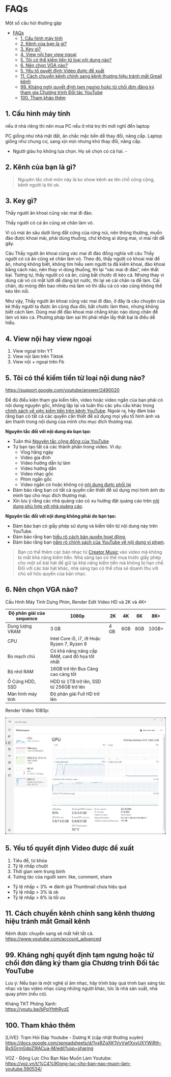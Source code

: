 # FAQs

Một số câu hỏi thường gặp

- [FAQs](#faqs)
  - [1. Cấu hình máy tính](#1-cấu-hình-máy-tính)
  - [2. Kênh của bạn là gì?](#2-kênh-của-bạn-là-gì)
  - [3. Key gì?](#3-key-gì)
  - [4. View nội hay view ngoại](#4-view-nội-hay-view-ngoại)
  - [5. Tôi có thể kiếm tiền từ loại nội dung nào?](#5-tôi-có-thể-kiếm-tiền-từ-loại-nội-dung-nào)
  - [6. Nên chọn VGA nào?](#6-nên-chọn-vga-nào)
  - [5. Yếu tố quyết định Video được đề xuất](#5-yếu-tố-quyết-định-video-được-đề-xuất)
  - [11. Cách chuyển kênh chính sang kênh thương hiệu tránh mất Gmail kênh](#11-cách-chuyển-kênh-chính-sang-kênh-thương-hiệu-tránh-mất-gmail-kênh)
  - [99. Kháng nghị quyết định tạm ngưng hoặc từ chối đơn đăng ký tham gia Chương trình Đối tác YouTube](#99-kháng-nghị-quyết-định-tạm-ngưng-hoặc-từ-chối-đơn-đăng-ký-tham-gia-chương-trình-đối-tác-youtube)
  - [100. Tham khảo thêm](#100-tham-khảo-thêm)


## 1. Cấu hình máy tính

nếu ở nhà riêng thì nên mua PC
nếu ở nhà trọ thì mới nghĩ đến laptop

PC giống như nhà mặt đất, ăn chắc mặc bền dễ thay đổi, nâng cấp.
Laptop giống như chung cư, sang xịn mịn nhưng khó thay đổi, nâng cấp.

- Người giàu họ không lựa chọn. Họ sẽ chọn có cả hai. -

## 2. Kênh của bạn là gì?

> Nguyên tắc chơi môn này là ko show kênh ae lên chỗ công cộng, kênh người lạ thì ok.

## 3. Key gì?

Thấy người ăn khoai cũng vác mai đi đào.

Thấy người có cá ăn cũng xé chăn làm vó.

Vì củ mài ăn sâu dưới lòng đất cứng của rừng núi, nên thông thường, muốn đào được khoai mài, phải dùng thuổng, chứ không ai dùng mai, vì mai rất dễ gãy.

Câu Thấy người ăn khoai cũng vác mai đi đào đồng nghĩa với câu Thấy người có cá ăn cũng xé chăn làm vó. Theo đó, thấy người có khoai mài để ăn, nhưng không biết, không tìm hiểu xem người ta đã kiếm khoai, đào khoai bằng cách nào, nên thay vì dùng thuổng, thì lại “vác mai đi đào”, nên thất bại. Tương tự, thấy người có cá ăn, cũng bắt chước đi kéo cá. Nhưng thay vì dùng cái vó có mắt lưới dễ dàng lọt nước, thì lại xé cái chăn ra để làm. Cái chăn, dù mỏng đến bao nhiêu mà làm vó thì dẫu cá có vào cũng không thể kéo lên nổi.

Như vậy, Thấy người ăn khoai cũng vác mai đi đào, ở đây là câu chuyện của kẻ thấy người ta được ăn cũng đua đòi, bắt chước làm theo, nhưng không biết cách làm. Dùng mai để đào khoai mài chẳng khác nào dùng chăn để làm vó kéo cá. Phương pháp làm sai thì phải nhận lấy thất bại là điều dễ hiểu.


## 4. View nội hay view ngoại

1. View ngoại trên YT
2. View nội làm trên Tiktok
3. View nội + ngoại trên Fb

## 5. Tôi có thể kiếm tiền từ loại nội dung nào?

https://support.google.com/youtube/answer/2490020

Để đủ điều kiện tham gia kiếm tiền, video hoặc video ngắn của bạn phải có nội dung nguyên gốc, không lặp lại và tuân thủ các yêu cầu khác trong [chính sách về việc kiếm tiền trên kênh YouTube](https://support.google.com/youtube/answer/1311392?sjid=16228855224419832187-NC). Ngoài ra, hãy đảm bảo rằng bạn có tất cả các quyền cần thiết để sử dụng mọi yếu tố hình ảnh và âm thanh trong nội dung của mình cho mục đích thương mại.

**Nguyên tắc đối với nội dung do bạn tạo:**

- Tuân thủ [Nguyên tắc cộng đồng của YouTube](http://www.youtube.com/t/community_guidelines)
- Tự bạn tạo tất cả các thành phần trong video. Ví dụ:
  - Vlog hằng ngày
  - Video gia đình
  - Video hướng dẫn tự làm
  - Video hướng dẫn
  - Video nhạc gốc
  - Phim ngắn gốc
  - Video ngắn có hoặc không có [nội dung được phối lại](https://support.google.com/youtube/answer/10623810)
- Đảm bảo rằng bạn có tất cả quyền cần thiết để sử dụng mọi hình ảnh do mình tạo cho mục đích thương mại.
- Xin lưu ý rằng các nhà quảng cáo có xu hướng đặt quảng cáo trên [nội dung phù hợp với nhà quảng cáo](https://support.google.com/youtube/answer/6162278).

**Nguyên tắc đối với nội dung không phải do bạn tạo:**

- Đảm bảo bạn có giấy phép sử dụng và kiếm tiền từ nội dung này trên YouTube.
- Đảm bảo rằng bạn [hiểu rõ cách bản quyền hoạt động](https://support.google.com/youtube/answer/2797466).
- Đảm bảo rằng bạn [nắm rõ chính sách của YouTube về nội dung vi phạm](https://support.google.com/youtube/answer/2801973).

> Bạn có thể thêm các bản nhạc từ [Creator Music](https://support.google.com/youtube/answer/11610212) vào video mà không bị mất khả năng kiếm tiền. Nhà sáng tạo có thể mua trước giấy phép cho một số bài hát để giữ lại khả năng kiếm tiền mà không bị hạn chế. Đối với các bài hát khác, nhà sáng tạo có thể chia sẻ doanh thu với chủ sở hữu quyền của bản nhạc.


## 6. Nên chọn VGA nào?

Cấu Hình Máy Tính Dựng Phim, Render Edit Video HD và 2K và 4K+

| Độ phân giải của sequence | 1080p | 2K | 4K | 6K | 8K+ |
|---|---|---|---|---|---|
| Dung lượng VRAM | 3 GB | 4 GB | 6GB | 8GB | 10GB+ |
| CPU | Intel Core i5, i7, i9 Hoặc Ryzen 7, Ryzen 9 |||||
| Bo mạch chủ | Có khả năng nâng cấp RAM, card đồ họa tốt nhất |||||
| Bộ nhớ RAM | 16GB trở lên Bus Càng cao càng tốt |||||
| Ổ Cứng HDD, SSD | HDD từ 1TB trở lên, SSD từ 256GB trở lên |||||
| Màn hình máy tính | Độ phân giải Full HD trở lên |||||

Render Video 1080p:

![300 Key làm view ngoại](https://raw.githubusercontent.com/300keyviewngoai/300keyviewngoai.github.io/refs/heads/main/assets/9b5a56fdbb13054d5c02.jpg "300 Key làm view ngoại")


## 5. Yếu tố quyết định Video được đề xuất

1. Tiêu đề, từ khóa
2. Tỷ lệ nhấp chuột
3. Thời gian xem trung bình
4. Tương tác của người xem: like, comment, share

- Tỷ lệ nhấp < 3% => đánh giá Thumbnail chưa hiệu quả
- Tỷ lệ nhấp > 3% là ok
- Tỷ lệ nhấp > 6% là tối ưu


## 11. Cách chuyển kênh chính sang kênh thương hiệu tránh mất Gmail kênh

Kênh được chuyển sang sẽ mất hết tất cả.
https://www.youtube.com/account_advanced


## 99. Kháng nghị quyết định tạm ngưng hoặc từ chối đơn đăng ký tham gia Chương trình Đối tác YouTube

Lưu ý: Nếu bạn là một nghệ sĩ âm nhạc, hãy trình bày quá trình bạn sáng tác nhạc và tạo video nhạc cùng những người khác, tức là nhà sản xuất, nhà quay phim (nếu có).

Kháng TKT Phông Xanh:  
https://youtu.be/bPqYhthRyzE

## 100. Tham khảo thêm

[LIVE]: Trạm Hỏi Đáp Youtube - Dương K (cập nhật thường xuyên)  
https://docs.google.com/spreadsheets/d/1ysRZgXK1VvVwfXxvUXYWiRth-BxSGrmGdqZ9lACua-M/edit?usp=sharing

VOZ - Động Lực Cho Bạn Nào Muốn Làm Youtube:  
https://voz.vn/t/%C4%90ong-luc-cho-ban-nao-muon-lam-youtube.590534/